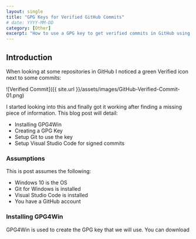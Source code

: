 ```yaml
---
layout: single
title: "GPG Keys for Verified GitHub Commits"
# date: YYYY-MM-DD
category: [Other]
excerpt: "How to use a GPG key to get verified commits in GitHub using Visual Studio Code on Windows"
---
```

## Introduction

When looking at some repositories in GitHub I noticed a green Verified icon next to some commits:

![Verified Commit]({{ site.url }}/assets/images/GitHub-Verified-Commit-01.png)

I started looking into this and finally got it working after finding a missing piece of information. This blog post will detail:

- Installing GPG4Win
- Creating a GPG Key
- Setup Git to use the key
- Setup Visual Studio Code for signed commits

### Assumptions

This is post assumes the following:

- Windows 10 is the OS
- Git for Windows is installed
- Visual Studio Code is installed
- You have a GitHub account

### Installing GPG4Win

GPG4Win is used to create the GPG key that we will use. You can download 
